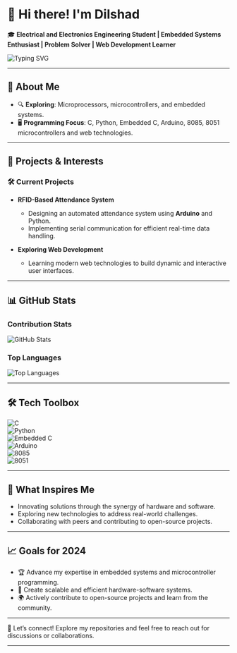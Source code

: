 # 👋 Hi there! I'm Dilshad  

🎓 **Electrical and Electronics Engineering Student | Embedded Systems Enthusiast | Problem Solver | Web Development Learner**  

![Typing SVG](https://readme-typing-svg.demolab.com/?lines=Welcome+to+my+GitHub!;Electrical+and+Electronics+Engineer...;Always+Learning+New+Things!)

---

## 🚀 About Me  
- 🔍 **Exploring**: Microprocessors, microcontrollers, and embedded systems.  
- 🖥️ **Programming Focus**: C, Python, Embedded C, Arduino, 8085, 8051 microcontrollers and web technologies.    
---

## 📂 Projects & Interests  
### 🛠️ **Current Projects**  
- **RFID-Based Attendance System**  
   - Designing an automated attendance system using **Arduino** and Python.  
   - Implementing serial communication for efficient real-time data handling.
     
- **Exploring Web Development**  
   - Learning modern web technologies to build dynamic and interactive user interfaces.  
---

## 📊 GitHub Stats  

### Contribution Stats  
![GitHub Stats](https://github-readme-stats.vercel.app/api?username=Muhammed-Dilshad&show_icons=true&theme=radical)  

### Top Languages  
![Top Languages](https://github-readme-stats.vercel.app/api/top-langs/?username=Muhammed-Dilshad&layout=compact&theme=radical)

---

## 🛠️ Tech Toolbox  
![C](https://img.shields.io/badge/Code-C-blue)  
![Python](https://img.shields.io/badge/Code-Python-yellow)  
![Embedded C](https://img.shields.io/badge/Code-Embedded%20C-green)  
![Arduino](https://img.shields.io/badge/Hardware-Arduino-orange)  
![8085](https://img.shields.io/badge/Microcprocessor-8085-red)  
![8051](https://img.shields.io/badge/Microcontroller-8051-lightgrey)  

---

## 🌟 What Inspires Me  
- Innovating solutions through the synergy of hardware and software.  
- Exploring new technologies to address real-world challenges.  
- Collaborating with peers and contributing to open-source projects.  

---

## 📈 Goals for 2024 
- 🏆 Advance my expertise in embedded systems and microcontroller programming.  
- 🔧 Create scalable and efficient hardware-software systems.  
- 🌍 Actively contribute to open-source projects and learn from the community.  

---

🤝 Let’s connect! Explore my repositories and feel free to reach out for discussions or collaborations.  

---
